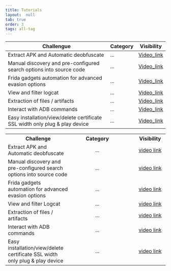 ```yaml
---
title: Tutorials
layout:  null
tab: true
order: 3
tags: all-tag
---
```


| Challengue | Category | Visibility |
| --------------- | --------------- | --------------- |
| Extract APK and Automatic deobfuscate | ... | [Video_link](https://youtube.com/) |
| Manual discovery and pre-configured search options into source code | ... | [Video_link](https://youtube.com/) |
| Frida gadgets automation for advanced evasion options | ... | [Video_link](https://youtube.com/) |
|	View and filter logcat | ... | [Video_link](https://youtube.com/) |
| Extraction of files / artifacts  | ...| [Video_link](https://youtube.com/) |
| Interact with ADB commands | ... | [Video_link](https://youtube.com/) |
| Easy installation/view/delete certificate SSL width only plug & play device | ... | [Video_link](https://youtube.com/) |

<table>
  <tr>
    <th>Challenge</th>
    <th>Category</th>
    <th>Visibility</th>
  </tr>
  
  <tr>
    <td style="min-width: 190px;">Extract APK and Automatic deobfuscate</td>
    <td style="min-width: 150px; text-align: center; vertical-align: middle;">...</td>
    <td style="min-width: 150px; text-align: center; vertical-align: middle;"><a href="https://youtube.com" target="_blank">video link</a></td>
  </tr>

  <tr>
    <td style="min-width: 190px;">Manual discovery and pre-configured search options into source code</td>
    <td style="min-width: 150px; text-align: center; vertical-align: middle;">...</td>
    <td style="min-width: 150px; text-align: center; vertical-align: middle;"><a href="https://youtube.com" target="_blank">video link</a></td>
  </tr>
  
  <tr>
    <td style="min-width: 190px;">Frida gadgets automation for advanced evasion options</td>
    <td style="min-width: 150px; text-align: center; vertical-align: middle;">...</td>
    <td style="min-width: 150px; text-align: center; vertical-align: middle;"><a href="https://youtube.com" target="_blank">video link</a></td>
  </tr>
  
  <tr>
    <td style="min-width: 190px;">View and filter Logcat</td>
    <td style="min-width: 150px; text-align: center; vertical-align: middle;">...</td>
    <td style="min-width: 150px; text-align: center; vertical-align: middle;"><a href="https://youtube.com" target="_blank">video link</a></td>
  </tr>
  
  <tr>
    <td style="min-width: 190px;">Extraction of files / artifacts</td>
    <td style="min-width: 150px; text-align: center; vertical-align: middle;">...</td>
    <td style="min-width: 150px; text-align: center; vertical-align: middle;"><a href="https://youtube.com" target="_blank">video link</a></td>
  </tr>
  
  <tr>
    <td style="min-width: 190px;">Interact with ADB commands</td>
    <td style="min-width: 150px; text-align: center; vertical-align: middle;">...</td>
    <td style="min-width: 150px; text-align: center; vertical-align: middle;"><a href="https://youtube.com" target="_blank">video link</a></td>
  </tr>
  
  <tr>
    <td style="min-width: 190px;">Easy installation/view/delete certificate SSL width only plug & play device</td>
    <td style="min-width: 150px; text-align: center; vertical-align: middle;">...</td>
    <td style="min-width: 150px; text-align: center; vertical-align: middle;"><a href="https://youtube.com" target="_blank">video link</a></td>
  </tr>

</table>
